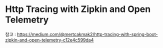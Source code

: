 # Http Tracing with Zipkin and Open Telemetry
참고 : https://medium.com/@mertcakmak2/http-tracing-with-spring-boot-zipkin-and-open-telemetry-c12e4c599da4